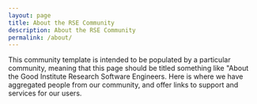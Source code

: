```yaml
---
layout: page
title: About the RSE Community
description: About the RSE Community
permalink: /about/
---
```


This community template is intended to be populated by a particular community,
meaning that this page should be titled something like "About the Good Institute
Research Software Engineers. Here is where we have aggregated people from our
community, and offer links to support and services for our users.

